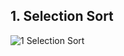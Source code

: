 ## 1. Selection Sort

![1  Selection Sort](https://github.com/user-attachments/assets/2f4f63dd-01c4-490f-9b53-1f8b8240e645)

